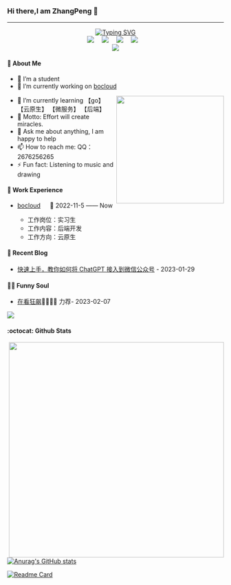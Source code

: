 ###  Hi there,I am ZhangPeng 👋
*** 


<!-- dynamic typing effect 动态打字效果 -->

  <div align="center">
    <a href="https://blog.sunguoqi.com/">
      <img src="https://readme-typing-svg.demolab.com?font=Fira+Code&pause=1000&width=435&lines=log.Println(%22Hello%2C%20World%22);小张同学祝您今天愉快! &center=true&size=27" alt="Typing SVG" />
    </a>
  </div>

  <!-- profile logo 个人资料徽标 -->

  <div align="center">
    <a href="https://www.cnblogs.com/"><img src="https://img.shields.io/badge/Website-博客-blue" /></a>&emsp;
    <a href="https://space.bilibili.com/511475314?spm_id_from=333.1007.0.0"><img src="https://img.shields.io/badge/Bilibili-B站-ff69b4" /></a>&emsp;
    <a href="https://blog.csdn.net/weixin_51299478?spm=1000.2115.3001.5343/"><img src="https://img.shields.io/badge/CSDN-论坛-c32136" /></a>&emsp;
    <a href="https://www.zhihu.com/people/ba-shou-gei-wo-7-35"><img src="https://img.shields.io/badge/Zhihu-知乎-blue" /></a>&emsp;
    <br>
     <!-- Snake Code Contribution Map 贪吃蛇代码贡献图 -->
    <img src="https://cdn.jsdelivr.net/gh/sun0225SUN/sun0225SUN/profile-snake-contrib/github-contribution-grid-snake-dark.svg" />

  </div>

</div>

#### 🤺 About Me
- 👯 I’m a student
- 🔭 I’m currently working on [bocloud](https://www.bocloud.com.cn/)

<img align="right" width="250" src="https://cdn.jsdelivr.net/gh/sun0225SUN/sun0225SUN/assets/images/hi.gif" />

- 🌱 I’m currently learning 【go】 【云原生】 【微服务】 【后端】
- 🤔 Motto: Effort will create miracles.
- 💬 Ask me about anything, I am happy to help
- 📫 How to reach me: QQ：2676256265
- ⚡ Fun fact: Listening to music and drawing

#### 🏢 Work Experience


- [bocloud](https://www.bocloud.com.cn/) &emsp; 📌 2022-11-5 —— Now

  - 工作岗位：实习生
  - 工作内容：后端开发
  - 工作方向：云原生

</td>
</tr>

<tr><td>
  
#### 📃 Recent Blog


<!-- START_SECTION:blog -->

* <a href='https://blog.sunguoqi.com/archives/chatgpt' target='_blank'>快速上手，教你如何将 ChatGPT 接入到微信公众号</a> - 2023-01-29
<!-- END_SECTION:blog -->

</td></tr>

<tr><td>
  
#### 🤾‍♂️ Funny Soul
* <a href='http://movie.douban.com/subject/35465232/' target='_blank'>在看狂飙</a>🦉🦉🦉🦉 力荐- 2023-02-07
  
  
<img src="https://cdn.jsdelivr.net/gh/sun0225SUN/sun0225SUN/assets/images/icon.png" />

#### :octocat: Github Stats
  
<div>
 
<img align="right" width="500" src="https://camo.githubusercontent.com/6e44bc35fb6101eee7ea714937413aa80b8c786bd7bb83861801c48ed404d851/68747470733a2f2f692e706f7374696d672e63632f4732536777547a642f72696768742e676966"/>
  
[![Anurag's GitHub stats](https://github-readme-stats.vercel.app/api?username=ILoveYou00&hide_title=true&hide_border=true&show_icons=trueline_height=21&text_color=000&icon_color=000&bg_color=0,ea6161,ffc64d,fffc4d,52fa5a&theme=graywhite)](https://github.com/anuraghazra/github-readme-stats)

  
[![Readme Card](https://github-readme-stats.vercel.app/api/pin/?username=ILoveYou00&repo=Cloud189Checkin)](https://github.com/anuraghazra/github-readme-stats)
  
  
</div>
